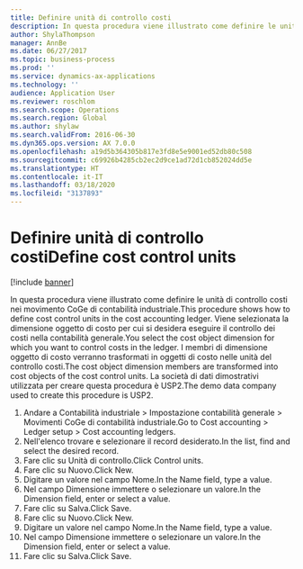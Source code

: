 ```yaml
---
title: Definire unità di controllo costi
description: In questa procedura viene illustrato come definire le unità di controllo costi nei movimento CoGe di contabilità industriale.
author: ShylaThompson
manager: AnnBe
ms.date: 06/27/2017
ms.topic: business-process
ms.prod: ''
ms.service: dynamics-ax-applications
ms.technology: ''
audience: Application User
ms.reviewer: roschlom
ms.search.scope: Operations
ms.search.region: Global
ms.author: shylaw
ms.search.validFrom: 2016-06-30
ms.dyn365.ops.version: AX 7.0.0
ms.openlocfilehash: a19d5b364305b817e3fd8e5e9001ed52db80c508
ms.sourcegitcommit: c69926b4285cb2ec2d9ce1ad72d1cb852024dd5e
ms.translationtype: HT
ms.contentlocale: it-IT
ms.lasthandoff: 03/18/2020
ms.locfileid: "3137893"
---
```

# <a name="define-cost-control-units"></a><span data-ttu-id="7aadf-103">Definire unità di controllo costi</span><span class="sxs-lookup"><span data-stu-id="7aadf-103">Define cost control units</span></span>

[!include [banner](../../includes/banner.md)]

<span data-ttu-id="7aadf-104">In questa procedura viene illustrato come definire le unità di controllo costi nei movimento CoGe di contabilità industriale.</span><span class="sxs-lookup"><span data-stu-id="7aadf-104">This procedure shows how to define cost control units in the cost accounting ledger.</span></span> <span data-ttu-id="7aadf-105">Viene selezionata la dimensione oggetto di costo per cui si desidera eseguire il controllo dei costi nella contabilità generale.</span><span class="sxs-lookup"><span data-stu-id="7aadf-105">You select the cost object dimension for which you want to control costs in the ledger.</span></span> <span data-ttu-id="7aadf-106">I membri di dimensione oggetto di costo verranno trasformati in oggetti di costo nelle unità del controllo costi.</span><span class="sxs-lookup"><span data-stu-id="7aadf-106">The cost object dimension members are transformed into cost objects of the cost control units.</span></span> <span data-ttu-id="7aadf-107">La società di dati dimostrativi utilizzata per creare questa procedura è USP2.</span><span class="sxs-lookup"><span data-stu-id="7aadf-107">The demo data company used to create this procedure is USP2.</span></span>

1. <span data-ttu-id="7aadf-108">Andare a Contabilità industriale > Impostazione contabilità generale > Movimenti CoGe di contabilità industriale.</span><span class="sxs-lookup"><span data-stu-id="7aadf-108">Go to Cost accounting > Ledger setup > Cost accounting ledgers.</span></span>
2. <span data-ttu-id="7aadf-109">Nell'elenco trovare e selezionare il record desiderato.</span><span class="sxs-lookup"><span data-stu-id="7aadf-109">In the list, find and select the desired record.</span></span>
3. <span data-ttu-id="7aadf-110">Fare clic su Unità di controllo.</span><span class="sxs-lookup"><span data-stu-id="7aadf-110">Click Control units.</span></span>
4. <span data-ttu-id="7aadf-111">Fare clic su Nuovo.</span><span class="sxs-lookup"><span data-stu-id="7aadf-111">Click New.</span></span>
5. <span data-ttu-id="7aadf-112">Digitare un valore nel campo Nome.</span><span class="sxs-lookup"><span data-stu-id="7aadf-112">In the Name field, type a value.</span></span>
6. <span data-ttu-id="7aadf-113">Nel campo Dimensione immettere o selezionare un valore.</span><span class="sxs-lookup"><span data-stu-id="7aadf-113">In the Dimension field, enter or select a value.</span></span>
7. <span data-ttu-id="7aadf-114">Fare clic su Salva.</span><span class="sxs-lookup"><span data-stu-id="7aadf-114">Click Save.</span></span>
8. <span data-ttu-id="7aadf-115">Fare clic su Nuovo.</span><span class="sxs-lookup"><span data-stu-id="7aadf-115">Click New.</span></span>
9. <span data-ttu-id="7aadf-116">Digitare un valore nel campo Nome.</span><span class="sxs-lookup"><span data-stu-id="7aadf-116">In the Name field, type a value.</span></span>
10. <span data-ttu-id="7aadf-117">Nel campo Dimensione immettere o selezionare un valore.</span><span class="sxs-lookup"><span data-stu-id="7aadf-117">In the Dimension field, enter or select a value.</span></span>
11. <span data-ttu-id="7aadf-118">Fare clic su Salva.</span><span class="sxs-lookup"><span data-stu-id="7aadf-118">Click Save.</span></span>

